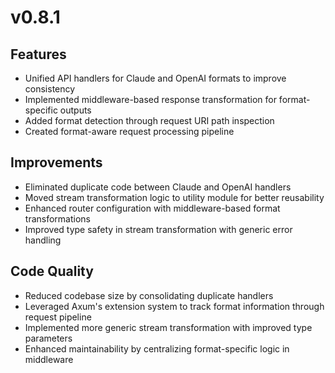 # v0.8.1

## Features

- Unified API handlers for Claude and OpenAI formats to improve consistency
- Implemented middleware-based response transformation for format-specific outputs
- Added format detection through request URI path inspection
- Created format-aware request processing pipeline

## Improvements

- Eliminated duplicate code between Claude and OpenAI handlers
- Moved stream transformation logic to utility module for better reusability
- Enhanced router configuration with middleware-based format transformations
- Improved type safety in stream transformation with generic error handling

## Code Quality

- Reduced codebase size by consolidating duplicate handlers
- Leveraged Axum's extension system to track format information through request pipeline
- Implemented more generic stream transformation with improved type parameters
- Enhanced maintainability by centralizing format-specific logic in middleware
